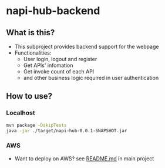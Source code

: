 # napi-hub-backend

## What is this?

- This subproject provides backend support for the webpage
- Functionalities:
  - User login, logout and register
  - Get APIs' infomation
  - Get invoke count of each API
  - and other business logic required in user authentication

## How to use?

### Localhost

```bash
mvn package -DskipTests
java -jar ./target/napi-hub-0.0.1-SNAPSHOT.jar
```

### AWS

- Want to deploy on AWS? see [README.md](../README.md) in main project